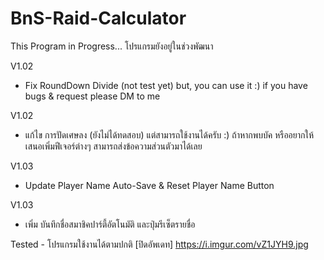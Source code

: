 # BnS-Raid-Calculator
This Program in Progress...
โปรแกรมยังอยู่ในช่วงพัฒนา

V1.02
- Fix RoundDown Divide (not test yet)
but, you can use it :)
if you have bugs & request please DM to me


V1.02
- แก้ไข การปัดเศษลง (ยังไม่ได้ทดสอบ)
แต่สามารถใช้งานได้ครับ :)
ถ้าหากพบบัค หรืออยากให้เสนอเพิ่มฟีเจอร์ต่างๆ สามารถส่งข้อความส่วนตัวมาได้เลย

V1.03
- Update Player Name Auto-Save & Reset Player Name Button

V1.03
- เพิ่ม บันทึกชื่อสมาชิคปาร์ตี้อัตโนมัติ และปุ่มรีเซ็ตรายชื่อ

Tested - โปรแกรมใช้งานได้ตามปกติ [ปิดอัพเดท]
https://i.imgur.com/vZ1JYH9.jpg
